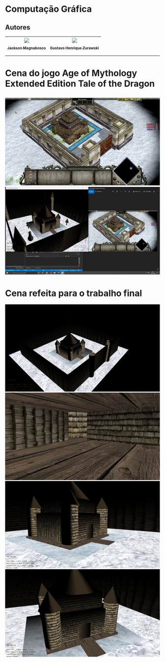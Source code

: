 Computação Gráfica
===============================================

## Autores

  | [<img src="https://avatars1.githubusercontent.com/u/46221221?s=460&u=0d161e390cdad66e925f3d52cece6c3e65a23eb2&v=4" width=115><br><sub>Jackson Magnabosco</sub>](https://github.com/jacksonn455) | [<img src="https://avatars1.githubusercontent.com/u/47832168?s=460&v=4" width=115><br><sub>Gustavo Henrique Zurawski</sub>]() |
  | :---: | :---: |
--------------------

Cena do jogo Age of Mythology Extended Edition Tale of the Dragon
===============================================
![](https://github.com/jacksonn455/computacao-grafica/blob/master/thumbnail_Age%20of%20Mythology%20Extended%20Edition01.png)
![](https://github.com/jacksonn455/computacao-grafica/blob/master/cor%20parecida.png)
--------------------

Cena refeita para o trabalho final
===============================================
![](https://github.com/jacksonn455/computacao-grafica/blob/master/cena3.png)
![](https://github.com/jacksonn455/computacao-grafica/blob/master/cena4.png)
![](https://github.com/jacksonn455/computacao-grafica/blob/master/cena1.png)
![](https://github.com/jacksonn455/computacao-grafica/blob/master/cena2.png)

